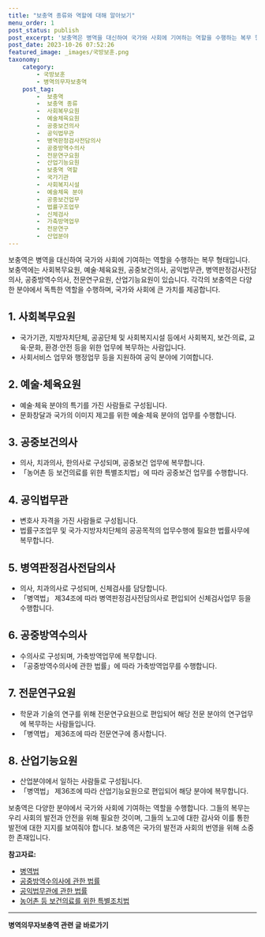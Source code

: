 ```yaml
---
title: "보충역 종류와 역할에 대해 알아보기"
menu_order: 1
post_status: publish
post_excerpt: '보충역은 병역을 대신하여 국가와 사회에 기여하는 역할을 수행하는 복무 형태입니다. 보충역에는 사회복무요원, 예술 체육요원, 공중보건의사, 공익법무관, 병역판정검사전담의사, 공중방역수의사, 전문연구요원, 산업기능요원이 있습니다. 각각의 보충역은 다양한 분야에서 독특한 역할을 수행하며, 국가와 사회에 큰 가치를 제공합니다.'
post_date: 2023-10-26 07:52:26
featured_image: _images/국방보훈.png
taxonomy:
    category:
        - 국방보훈
        - 병역의무자보충역
    post_tag:
        -  보충역
        -  보충역 종류
        -  사회복무요원
        -  예술체육요원
        -  공중보건의사
        -  공익법무관
        -  병역판정검사전담의사
        -  공중방역수의사
        -  전문연구요원
        -  산업기능요원
        -  보충역 역할
        -  국가기관
        -  사회복지시설
        -  예술체육 분야
        -  공중보건업무
        -  법률구조업무
        -  신체검사
        -  가축방역업무
        -  전문연구
        -  산업분야
---
```



보충역은 병역을 대신하여 국가와 사회에 기여하는 역할을 수행하는 복무 형태입니다. 보충역에는 사회복무요원, 예술·체육요원, 공중보건의사, 공익법무관, 병역판정검사전담의사, 공중방역수의사, 전문연구요원, 산업기능요원이 있습니다. 각각의 보충역은 다양한 분야에서 독특한 역할을 수행하며, 국가와 사회에 큰 가치를 제공합니다.

## 1. 사회복무요원
- 국가기관, 지방자치단체, 공공단체 및 사회복지시설 등에서 사회복지, 보건·의료, 교육·문화, 환경·안전 등을 위한 업무에 복무하는 사람입니다.
- 사회서비스 업무와 행정업무 등을 지원하여 공익 분야에 기여합니다.

## 2. 예술·체육요원
- 예술·체육 분야의 특기를 가진 사람들로 구성됩니다.
- 문화창달과 국가의 이미지 제고를 위한 예술·체육 분야의 업무를 수행합니다.

## 3. 공중보건의사
- 의사, 치과의사, 한의사로 구성되며, 공중보건 업무에 복무합니다.
- 「농어촌 등 보건의료를 위한 특별조치법」에 따라 공중보건 업무를 수행합니다.

## 4. 공익법무관
- 변호사 자격을 가진 사람들로 구성됩니다.
- 법률구조업무 및 국가·지방자치단체의 공공목적의 업무수행에 필요한 법률사무에 복무합니다.

## 5. 병역판정검사전담의사
- 의사, 치과의사로 구성되며, 신체검사를 담당합니다.
- 「병역법」 제34조에 따라 병역판정검사전담의사로 편입되어 신체검사업무 등을 수행합니다.

## 6. 공중방역수의사
- 수의사로 구성되며, 가축방역업무에 복무합니다.
- 「공중방역수의사에 관한 법률」에 따라 가축방역업무를 수행합니다.

## 7. 전문연구요원
- 학문과 기술의 연구를 위해 전문연구요원으로 편입되어 해당 전문 분야의 연구업무에 복무하는 사람들입니다.
- 「병역법」 제36조에 따라 전문연구에 종사합니다.

## 8. 산업기능요원
- 산업분야에서 일하는 사람들로 구성됩니다.
- 「병역법」 제36조에 따라 산업기능요원으로 편입되어 해당 분야에 복무합니다.

보충역은 다양한 분야에서 국가와 사회에 기여하는 역할을 수행합니다. 그들의 복무는 우리 사회의 발전과 안전을 위해 필요한 것이며, 그들의 노고에 대한 감사와 이를 통한 발전에 대한 지지를 보여줘야 합니다. 보충역은 국가의 발전과 사회의 번영을 위해 소중한 존재입니다.

**참고자료:**
- [병역법](https://www.law.go.kr/lsInfoP.do?lsiSeq=224707&efYd=20211201#0000)
- [공중방역수의사에 관한 법률](https://www.law.go.kr/lsInfoP.do?lsiSeq=224707&efYd=20211201#0000)
- [공익법무관에 관한 법률](https://www.law.go.kr/lsInfoP.do?lsiSeq=224707&efYd=20211201#0000)
- [농어촌 등 보건의료를 위한 특별조치법](https://www.law.go.kr/lsInfoP.do?lsiSeq=224707&efYd=20211201#0000)
<!-- wp:separator -->
<hr class="wp-block-separator has-alpha-channel-opacity"/>
<!-- /wp:separator -->

<!-- wp:group {"backgroundColor":"base","layout":{"type":"constrained"}} -->
<div class="wp-block-group has-base-background-color has-background"><!-- wp:paragraph {"align":"center","fontSize":"medium"} -->
<p class="has-text-align-center has-large-font-size"><strong>병역의무자보충역 관련 글 바로가기</strong></p>
<!-- /wp:paragraph -->


<!-- wp:latest-posts
{"categories":[{"id":9045,"count":19,"description":"","link":"https://uknowlaw.com/category/%eb%b3%91%ec%97%ad%ec%9d%98%eb%ac%b4%ec%9e%90%eb%b3%b4%ec%b6%a9%ec%97%ad/","name":"병역의무자보충역","slug":"병역의무자보충역","taxonomy":"category","parent":0,"meta":[],"_links":{"self":[{"href":"https://uknowlaw.com/wp-json/wp/v2/categories/9045"}],"collection":[{"href":"https://uknowlaw.com/wp-json/wp/v2/categories"}],"about":[{"href":"https://uknowlaw.com/wp-json/wp/v2/taxonomies/category"}],"wp:post_type":[{"href":"https://uknowlaw.com/wp-json/wp/v2/posts?categories=9045"}],"curies":[{"name":"wp","href":"https://api.w.org/{rel}","templated":true}]}}]} /--></div>
<!-- /wp:group -->